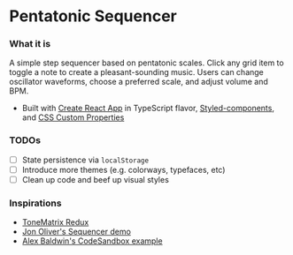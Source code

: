 # Pentatonic Sequencer

### What it is

A simple step sequencer based on pentatonic scales. Click any grid item to toggle a note to create a pleasant-sounding music. Users can change oscillator waveforms, choose a preferred scale, and adjust volume and BPM.

- Built with [Create React App](https://github.com/facebook/create-react-app) in TypeScript flavor, [Styled-components](https://www.styled-components.com/), and [CSS Custom Properties](https://developer.mozilla.org/en-US/docs/Web/CSS/--*)

### TODOs

- [ ] State persistence via `localStorage`
- [ ] Introduce more themes (e.g. colorways, typefaces, etc)
- [ ] Clean up code and beef up visual styles

### Inspirations

- [ToneMatrix Redux](https://www.maxlaumeister.com/tonematrix/)
- [Jon Oliver's Sequencer demo](https://jonoliver.codes/sequencer/)
- [Alex Baldwin's CodeSandbox example](https://codesandbox.io/s/sequencer-demo-wjgg4?file=/src/Sequencer.js)
